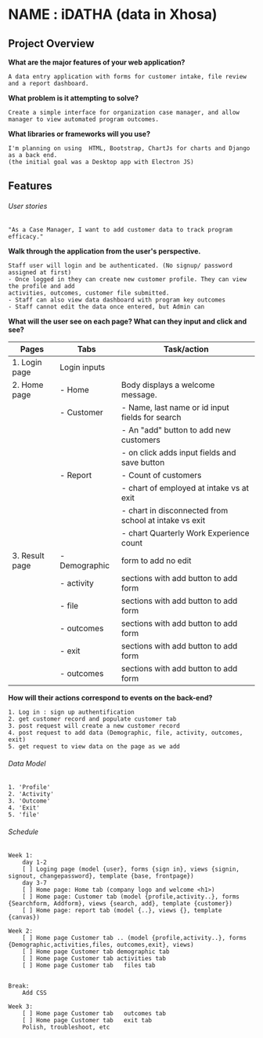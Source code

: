 # NAME : iDATHA (data in Xhosa)


## Project Overview


**What are the major features of your web application?**

```
A data entry application with forms for customer intake, file review and a report dashboard.
```

**What problem is it attempting to solve?**

```
Create a simple interface for organization case manager, and allow manager to view automated program outcomes.
```

**What libraries or frameworks will you use?**

```
I'm planning on using  HTML, Bootstrap, ChartJs for charts and Django as a back end.
(the initial goal was a Desktop app with Electron JS)
```
## Features


###### User stories

```
"As a Case Manager, I want to add customer data to track program efficacy."
``` 

**Walk through the application from the user's perspective.**

```
Staff user will login and be authenticated. (No signup/ password assigned at first)
- Once logged in they can create new customer profile. They can view the profile and add 
activities, outcomes, customer file submitted.
- Staff can also view data dashboard with program key outcomes 
- Staff cannot edit the data once entered, but Admin can
```

**What will the user see on each page? What can they input and click and see?**


| Pages            |  Tabs           | Task/action                                                  |
| ---------------  | -------------   | -----------------------------------------------------  | 
| 1. Login page    | Login inputs    |                                                        |
| 2. Home page     | - Home          | Body displays a welcome message.                       |
|                  | - Customer      | - Name, last name or id input fields for search        |
|                  |                 | - An "add" button to add new customers                 |
|                  |                 | - on click adds input fields and save button         |
|                  | - Report        | - Count of customers                                   |
|                  |                 | - chart of employed at intake vs at exit               |
|                  |                 | - chart in disconnected from school at intake vs exit  |
|                  |                 | - chart Quarterly Work Experience count                |
| 3. Result page   |  - Demographic  | form to add no edit                                    |
|                  |  - activity     | sections with add button to add form                   |
|                  |  - file         | sections with add button to add form                   |
|                  |  - outcomes     | sections with add button to add form                   |
|                  |  - exit         | sections with add button to add form                   |
|                  |  - outcomes     | sections with add button to add form                   |


**How will their actions correspond to events on the back-end?**

```
1. Log in : sign up authentification
2. get customer record and populate customer tab
3. post request will create a new customer record
4. post request to add data (Demographic, file, activity, outcomes, exit)
5. get request to view data on the page as we add
```

###### Data Model
```
1. 'Profile'
2. 'Activity' 
3. 'Outcome'
4. 'Exit'
5. 'file'
```

###### Schedule
```
Week 1: 
    day 1-2 
    [ ] Loging page (model {user}, forms {sign in}, views {signin, signout, changepassword}, template {base, frontpage})
    day 3-7 
    [ ] Home page: Home tab (company logo and welcome <h1>)
    [ ] Home page: Customer tab (model {profile,activity..}, forms {Searchform, Addform}, views {search, add}, template {customer})
    [ ] Home page: report tab (model {..}, views {}, template {canvas})
    
Week 2:
    [ ] Home page Customer tab .. (model {profile,activity..}, forms {Demographic,activities,files, outcomes,exit}, views)
    [ ] Home page Customer tab demographic tab
    [ ] Home page Customer tab activities tab
    [ ] Home page Customer tab   files tab 


Break:
    Add CSS

Week 3:
    [ ] Home page Customer tab   outcomes tab 
    [ ] Home page Customer tab   exit tab 
    Polish, troubleshoot, etc 
```
